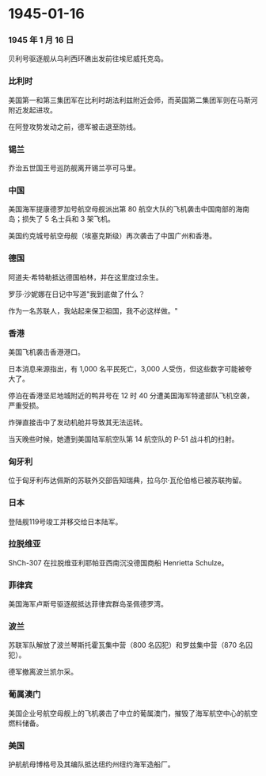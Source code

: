 # 1945-01-16

### 1945 年 1 月 16 日

贝利号驱逐舰从乌利西环礁出发前往埃尼威托克岛。

### 比利时

美国第一和第三集团军在比利时胡法利兹附近会师，而英国第二集团军则在马斯河附近发起进攻。

在阿登攻势发动之前，德军被击退至防线。

### 锡兰

乔治五世国王号巡防舰离开锡兰亭可马里。

### 中国

美国海军提康德罗加号航空母舰派出第 80
航空大队的飞机袭击中国南部的海南岛；损失了 5 名士兵和 3 架飞机。

美国约克城号航空母舰（埃塞克斯级）再次袭击了中国广州和香港。

### 德国

阿道夫·希特勒抵达德国柏林，并在这里度过余生。

罗莎·沙妮娜在日记中写道"我到底做了什么？

作为一名苏联人，我站起来保卫祖国，我不必这样做。"

### 香港

美国飞机袭击香港港口。

日本消息来源指出，有 1,000 名平民死亡，3,000
人受伤，但这些数字可能被夸大了。

停泊在香港坚尼地城附近的鸭井号在 12 时 40
分遭美国海军特遣部队飞机空袭，严重受损。

炸弹直接击中了发动机舱并导致其无法运转。

当天晚些时候，她遭到美国陆军航空队第 14 航空队的 P-51 战斗机的扫射。

### 匈牙利

位于匈牙利布达佩斯的苏联外交部告知瑞典，拉乌尔·瓦伦伯格已被苏联拘留。

### 日本

登陆舰119号竣工并移交给日本陆军。

### 拉脱维亚

ShCh-307 在拉脱维亚利耶帕亚西南沉没德国商船 Henrietta Schulze。

### 菲律宾

美国海军卢斯号驱逐舰抵达菲律宾群岛圣佩德罗湾。

### 波兰

苏联军队解放了波兰琴斯托霍瓦集中营（800 名囚犯）和罗兹集中营（870
名囚犯）。

德军撤离波兰凯尔采。

### 葡属澳门

美国企业号航空母舰上的飞机袭击了中立的葡属澳门，摧毁了海军航空中心的航空燃料储备。

### 美国

护航航母博格号及其编队抵达纽约州纽约海军造船厂。